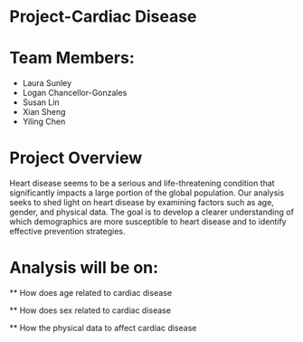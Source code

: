 
# Project-Cardiac Disease

# Team Members:
  - Laura Sunley
  - Logan Chancellor-Gonzales
  - Susan Lin
  - Xian Sheng
  - Yiling Chen

# Project Overview

Heart disease seems to be a serious and life-threatening condition that significantly impacts a large portion of the global population. Our analysis seeks to shed light on heart disease by examining factors such as age, gender, and physical data. The goal is to develop a clearer understanding of which demographics are more susceptible to heart disease and to identify effective prevention strategies. 

# Analysis will be on:

** How does age related to cardiac disease

** How does sex related to cardiac disease

** How the physical data to affect cardiac disease
